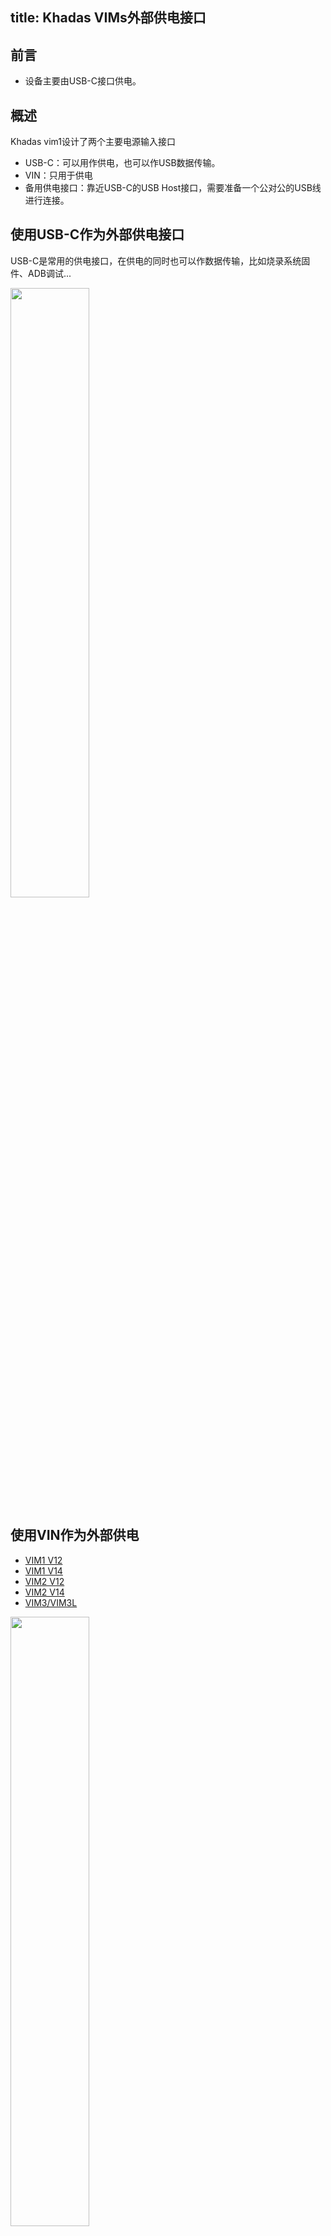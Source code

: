 title: Khadas VIMs外部供电接口
---

## 前言
 * 设备主要由USB-C接口供电。

## 概述
Khadas vim1设计了两个主要电源输入接口
 * USB-C：可以用作供电，也可以作USB数据传输。
 * VIN：只用于供电
 * 备用供电接口：靠近USB-C的USB Host接口，需要准备一个公对公的USB线进行连接。

## 使用USB-C作为外部供电接口
USB-C是常用的供电接口，在供电的同时也可以作数据传输，比如烧录系统固件、ADB调试...

<img src="/android/images/vim3/EXT_USBC.png" width="50%" height="50%" >

## 使用VIN作为外部供电

<ul class="nav nav-tabs" id="myTab" role="tablist">
  <li class="nav-item" role="presentation">
    <a class="nav-link active" id="vim1v12-tab" data-toggle="tab" href="#vim1v12" role="tab" aria-controls="vim1v12" aria-selected="true">VIM1 V12</a>
  </li>
  <li class="nav-item" role="presentation">
    <a class="nav-link" id="vim1v14-tab" data-toggle="tab" href="#vim1v14" role="tab" aria-controls="vim1v14" aria-selected="false">VIM1 V14</a>
  </li>
  <li class="nav-item" role="presentation">
    <a class="nav-link" id="vim2v12-tab" data-toggle="tab" href="#vim2v12" role="tab" aria-controls="vim2v12" aria-selected="false">VIM2 V12</a>
  </li>
  <li class="nav-item" role="presentation">
    <a class="nav-link" id="vim2v14-tab" data-toggle="tab" href="#vim2v14" role="tab" aria-controls="vim2v14" aria-selected="false">VIM2 V14</a>
  </li>
  <li class="nav-item" role="presentation">
    <a class="nav-link" id="vim3-tab" data-toggle="tab" href="#vim3" role="tab" aria-controls="vim3" aria-selected="false">VIM3/VIM3L</a>
  </li>
</ul>
<div class="tab-content" id="myTabContent">
<div class="tab-pane fade show active" id="vim1v12" role="tabpanel" aria-labelledby="vim1v12-tab">

<img src="/android/images/vim1/vim1_v12_ext.png" width="50%" height="50%" >

VIN供电接口座子规格参数：4-Pin 1.25mm间距。

电压范围是0~5V。

</div>
<div class="tab-pane fade" id="vim1v14" role="tabpanel" aria-labelledby="vim1v14-tab">

<img src="/android/images/vim1/vim1_v14_ext.png" width="50%" height="50%" >

VIN供电接口座子规格参数：4-Pin 1.2mm间距。

带有三角形标志的为1号脚。1号脚和2号脚为电源正极，3号和4号脚为电源负极。


电压范围是0~5V。

</div>
<div class="tab-pane fade" id="vim2v12" role="tabpanel" aria-labelledby="vim2v12-tab">

<img src="/android/images/vim2/vim2_v12_ext.png" width="50%" height="50%" >

电压范围是0~5V。

</div>
<div class="tab-pane fade" id="vim2v14" role="tabpanel" aria-labelledby="vim2v14-tab">

<img src="/android/images/vim2/vim2_v14_ext.png" width="50%" height="50%" >

电压范围是0~5V。

</div>
<div class="tab-pane fade" id="vim3" role="tabpanel" aria-labelledby="vim3-tab">

<img src="/android/images/vim3/vim3_v12_ext.png" width="50%" height="50%" >

VIN供电接口座子规格参数：4-Pin 1.2mm间距。

带有三角形标志的为1号脚。1号脚和2号脚为电源正极，3号和4号脚为电源负极。

电压范围是0~20V。

</div>
</div>
	

{% note info 提示 %}

目前我们还没有VIN接口的电源线售卖，需要用户自己DIY。

{% endnote %}


## 更多资料
* [VIM1接口描述](/android/zh-cn/vim1/VimInterfaces.html)
* [VIM2接口描述](/android/zh-cn/vim2/Vim2Interfaces.html)
* [VIM3接口描述](/android/zh-cn/vim3/Vim3Interfaces.html)
* [vin对vin连接线](https://www.khadas.com/product-page/vin-to-vin-cable)
